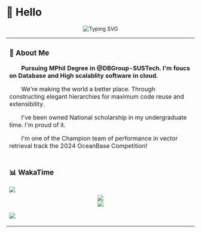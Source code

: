 # 🙋 Hello
<div align="center">
    <img src="https://readme-typing-svg.demolab.com?font=Fira+Code&pause=1000&width=435&lines=std::cout%20<<%20'Hello%20World'%20;&center=true&size=27" alt="Typing SVG" />
</div>

<table>
<tr><td>

### 🤺 About Me
<p><strong>&emsp;&emsp;Pursuing MPhil Degree in @DBGroup-SUSTech. I'm foucs on Database and High scalablity software in cloud.</strong></p>

<p>&emsp;&emsp;We're making the world a better place. Through constructing elegant hierarchies for maximum code reuse and extensibility.</p>

<p>&emsp;&emsp;I've been owned National scholarship in my undergraduate time. I'm proud of it.</p>

<p>&emsp;&emsp;I'm one of the Champion team of performance in vector retrieval track the 2024 OceanBase Competition!</p>


</td></tr>

<tr>
<td>

### 📊 WakaTime

<picture>
  <source
    srcset="https://github-readme-stats.vercel.app/api/wakatime?username=Ma1oneZhang&layout=compact&text_color=f0f6fc&bg_color=00000000&hide_border=true"
    media="(prefers-color-scheme: dark)"
  />
  <source
    srcset="https://github-readme-stats.vercel.app/api/wakatime?username=Ma1oneZhang&layout=compact&text_color=1f2328&bg_color=00000000&hide_border=true"
    media="(prefers-color-scheme: light), (prefers-color-scheme: no-preference)"
  />
  <img src="https://github-readme-stats.vercel.app/api/wakatime?username=Ma1oneZhang&layout=compact&text_color=f0f6fc&bg_color=00000000&hide_border=true" />
</picture>

</td></tr>

<tr><td>

<div align=center><img src=https://github-readme-stats.vercel.app/api?username=Ma1oneZhang&show_icons=true&theme=darcula&count_private=true></div>
<div align=center><img src=https://github-readme-stats.vercel.app/api/top-langs/?username=Ma1oneZhang&layout=compact></div>

<!-- just img 图片 -->
<img src="https://cdn.jsdelivr.net/gh/sun0225SUN/sun0225SUN/assets/images/icon.png" /></div>
